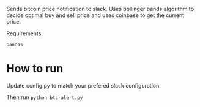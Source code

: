 Sends bitcoin price notification to slack. Uses bollinger bands algorithm to decide optimal buy and sell price and uses coinbase to get the current price. 

Requirements:

`
pandas
`

# How to run
Update config.py to match your prefered slack configuration.

Then run `python btc-alert.py` 